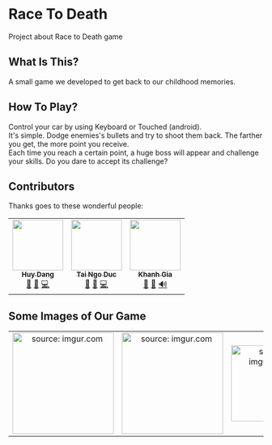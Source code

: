 # Race To Death
Project about Race to Death game
## What Is This?

A small game we developed to get back to our childhood memories. 

## How To Play?

Control your car by using Keyboard or Touched (android). <br>
It's simple. Dodge enemies's bullets and try to shoot them back. The farther you get, the more point you receive. <br>
Each time you reach a certain point, a huge boss will appear and challenge your skills. Do you dare to accept its challenge?

## Contributors 

Thanks goes to these wonderful people:

<table>
  <tr>
    <td align="center">
      <a href="https://github.com/giahuy-204"><img src="https://avatars.githubusercontent.com/u/54048975?v=4" width="100px;" alt=""/><br /><sub><b>Huy Dang</b></sub>
      </a><br/> <a href="#" title="Bug Fixing">🐛</a> <a href="#" title="Time management">📆</a> <a href="#" title="Coder">💻</a>
    </td>
    <td align="center">
      <a href="https://github.com/TaiNgoDuc"><img src="https://avatars.githubusercontent.com/u/65527579?v=4" width="100px;" alt=""/><br /><sub><b>Tai Ngo Duc</b></sub>
      </a><br/> <a href="#" title="Bug Fixing">🐛</a> <a href="#" title="Planning Ideas">🤔</a> <a href="#" title="Coder">💻</a>
    </td>
    <td align="center"><a href="https://github.com/Kid290801">
      <img src="https://avatars.githubusercontent.com/u/65524148?v=4" width="100px;" alt=""/><br /><sub><b>Khanh Gia </b></sub>
      </a><br/> <a href="#" title="Designer">🎨</a> <a href="#" title="Tester">📓</a> <a href="#" title="Audio Manager">🔊</a>
    </td>
  </tr>
</table>

## Some Images of Our Game

<table>
  <tr>
    <td align="center">
      <a><img src="https://i.imgur.com/eQ1DPrB.png" title="source: imgur.com" width="200px;"/></a>
    </td>
    <td align="center">
      <a><img src="https://i.imgur.com/Mf7A2UY.png" title="source: imgur.com" width="200px;"/></a>
    </td>
    <td align="center">
     <a><img src="https://i.imgur.com/TvH5dZC.jpg" title="source: imgur.com" width="150px;"/></a>
    </td>
    <td align="center">
     <a><img src="https://i.imgur.com/4456T5m.png" title="source: imgur.com"  width="150px;"/></a>
    </td>
     <td align="center">
     <a><img src="https://i.imgur.com/SKaDLAd.png" title="source: imgur.com" width="150px;"/></a>
    </td>
  </tr>
</table>
